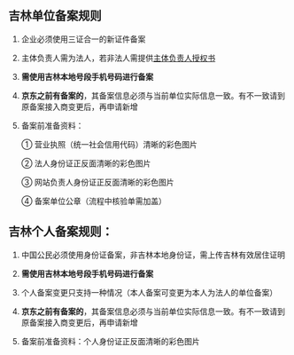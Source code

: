 ## 吉林单位备案规则

1. 企业必须使用三证合一的新证件备案

2. 主体负责人需为法人，若非法人需提供[主体负责人授权书](https://badownload.s3.cn-north-1.jdcloud-oss.com/buchongziliao/jilin/jilinshouquanshu.doc)

3. **需使用吉林本地号段手机号码进行备案**

3. **京东之前有备案的**，其备案信息必须与当前单位实际信息一致。有不一致请到原备案接入商变更后，再申请新增

4. 备案前准备资料：

   ① 营业执照（统一社会信用代码）清晰的彩色图片

   ② 法人身份证正反面清晰的彩色图片

   ③ 网站负责人身份证正反面清晰的彩色图片

   ④ 备案单位公章（流程中核验单需加盖）

## 吉林个人备案规则：

1. 中国公民必须使用身份证备案，非吉林本地身份证，需上传吉林有效居住证明

2. **需使用吉林本地号段手机号码进行备案**

3. 个人备案变更只支持一种情况（本人备案可变更为本人为法人的单位备案）

4. **京东之前有备案的**，其备案信息必须与当前单位实际信息一致。有不一致请到原备案接入商变更后，再申请新增

5. 备案前准备资料：个人身份证正反面清晰的彩色图片

